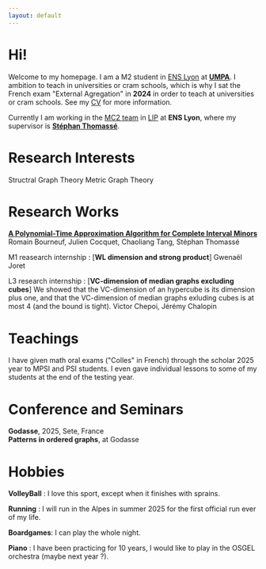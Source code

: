 ```yaml
---
layout: default
---
```

# Hi!

Welcome to my homepage. I am a M2 student in [ENS Lyon](https://www.ens-lyon.fr/) at [**UMPA**](https://www.umpa.ens-lyon.fr/). I ambition to teach in universities or cram schools, which is why I sat the French exam "External Agregation" in **2024** in order to teach at universities or cram schools. See my [CV]() for more information.

Currently I am working in the [MC2 team](https://www.ens-lyon.fr/LIP/MC2/) in [LIP](https://www.ens-lyon.fr/LIP) at **ENS Lyon**, where my supervisor is [**Stéphan Thomassé**](https://perso.ens-lyon.fr/stephan.thomasse/).

<!-- 
Text can be **bold**, _italic_, or ~~strikethrough~~.
[Link to another page](./another-page.html).
There should be whitespace between paragraphs.
There should be whitespace between paragraphs. We recommend including a README, or a file with information about your project.
-->


# Research Interests

Structral Graph Theory
Metric Graph Theory

# Research Works

[**A Polynomial-Time Approximation Algorithm for Complete Interval Minors**](https://arxiv.org/abs/2505.05997)  
Romain Bourneuf, Julien Cocquet, Chaoliang Tang, Stéphan Thomassé  

M1 reasearch internship : [**WL dimension and strong product**]
Gwenaël Joret

L3 research internship : [**VC-dimension of median graphs excluding cubes**] We showed that the VC-dimension of an hypercube is its dimension plus one, and that the VC-dimension of median graphs exluding cubes is at most 4 (and the bound is tight).
Victor Chepoi, Jérémy Chalopin 

# Teachings

I have given math oral exams ("Colles" in French) through the scholar 2025 year to MPSI and PSI students. I even gave individual lessons to some of my students at the end of the testing year.

# Conference and Seminars

**Godasse**, 2025, Sete, France  
**Patterns in ordered graphs**, at Godasse


# Hobbies

**VolleyBall** : I love this sport, except when it finishes with sprains. 

**Running** : I will run in the Alpes in summer 2025 for the first official run ever of my life.

**Boardgames**: I can play the whole night.

**Piano** : I have been practicing for 10 years, I would like to play in the OSGEL orchestra (maybe next year ?).







<!-- 
### Header 3

```js
// Javascript code with syntax highlighting.
var fun = function lang(l) {
  dateformat.i18n = require('./lang/' + l)
  return true;
}
```

```ruby
# Ruby code with syntax highlighting
GitHubPages::Dependencies.gems.each do |gem, version|
  s.add_dependency(gem, "= #{version}")
end
```

#### Header 4

*   This is an unordered list following a header.
*   This is an unordered list following a header.
*   This is an unordered list following a header.

##### Header 5

1.  This is an ordered list following a header.
2.  This is an ordered list following a header.
3.  This is an ordered list following a header.

###### Header 6

| head1        | head two          | three |
|:-------------|:------------------|:------|
| ok           | good swedish fish | nice  |
| out of stock | good and plenty   | nice  |
| ok           | good `oreos`      | hmm   |
| ok           | good `zoute` drop | yumm  |

### There's a horizontal rule below this.

* * *

### Here is an unordered list:

*   Item foo
*   Item bar
*   Item baz
*   Item zip

### And an ordered list:

1.  Item one
1.  Item two
1.  Item three
1.  Item four

### And a nested list:

- level 1 item
  - level 2 item
  - level 2 item
    - level 3 item
    - level 3 item
- level 1 item
  - level 2 item
  - level 2 item
  - level 2 item
- level 1 item
  - level 2 item
  - level 2 item
- level 1 item

### Small image

![Octocat](https://github.githubassets.com/images/icons/emoji/octocat.png)

### Large image

![Branching](https://github.com/vaibhavvikas/vaibhavvikas/raw/main/src/header_.png)


### Definition lists can be used with HTML syntax.

<dl>
<dt>Name</dt>
<dd>Godzilla</dd>
<dt>Born</dt>
<dd>1952</dd>
<dt>Birthplace</dt>
<dd>Japan</dd>
<dt>Color</dt>
<dd>Green</dd>
</dl>

```
Long, single-line code blocks should not wrap. They should horizontally scroll if they are too long. This line should be long enough to demonstrate this.
```

```
The final element.
```
-->
